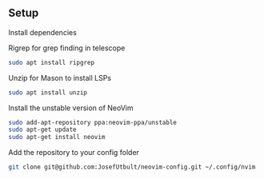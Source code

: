 ## Setup

Install dependencies

Rigrep for grep finding in telescope
```bash
sudo apt install ripgrep
```

Unzip for Mason to install LSPs
```bash
sudo apt install unzip
```

Install the unstable version of NeoVim

```bash
sudo add-apt-repository ppa:neovim-ppa/unstable
sudo apt-get update
sudo apt-get install neovim
```

Add the repository to your config folder

```bash
git clone git@github.com:JosefUtbult/neovim-config.git ~/.config/nvim
```
